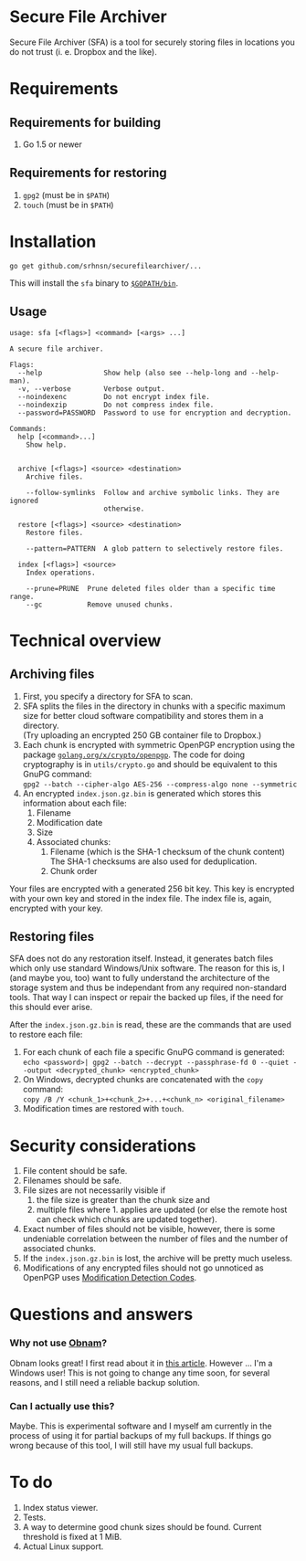 # Secure File Archiver

Secure File Archiver (SFA) is a tool for securely storing files in locations
you do not trust (i. e. Dropbox and the like).

# Requirements

## Requirements for building

1. Go 1.5 or newer

## Requirements for restoring

1. `gpg2` (must be in `$PATH`)
1. `touch` (must be in `$PATH`)

# Installation

`go get github.com/srhnsn/securefilearchiver/...`

This will install the `sfa` binary to [`$GOPATH/bin`](https://golang.org/doc/code.html).

## Usage

    usage: sfa [<flags>] <command> [<args> ...]

    A secure file archiver.

    Flags:
      --help               Show help (also see --help-long and --help-man).
      -v, --verbose        Verbose output.
      --noindexenc         Do not encrypt index file.
      --noindexzip         Do not compress index file.
      --password=PASSWORD  Password to use for encryption and decryption.

    Commands:
      help [<command>...]
        Show help.


      archive [<flags>] <source> <destination>
        Archive files.

        --follow-symlinks  Follow and archive symbolic links. They are ignored
                           otherwise.

      restore [<flags>] <source> <destination>
        Restore files.

        --pattern=PATTERN  A glob pattern to selectively restore files.

      index [<flags>] <source>
        Index operations.

        --prune=PRUNE  Prune deleted files older than a specific time range.
        --gc           Remove unused chunks.

# Technical overview

## Archiving files

1. First, you specify a directory for SFA to scan.
1. SFA splits the files in the directory in chunks with a specific maximum size for better
   cloud software compatibility and stores them in a directory.  
   (Try uploading an encrypted 250 GB container file to Dropbox.)
1. Each chunk is encrypted with symmetric OpenPGP encryption using the package
    [`golang.org/x/crypto/openpgp`](https://golang.org/x/crypto/openpgp).
    The code for doing cryptography is in `utils/crypto.go` and should be equivalent to
    this GnuPG command:  
   `gpg2 --batch --cipher-algo AES-256 --compress-algo none --symmetric`  
1. An encrypted `index.json.gz.bin` is generated which stores this information about each file:
    1. Filename
    1. Modification date
    1. Size
    1. Associated chunks:
        1. Filename (which is the SHA-1 checksum of the chunk content)  
           The SHA-1 checksums are also used for deduplication.
        1. Chunk order

Your files are encrypted with a generated 256 bit key. This key is encrypted with your own
key and stored in the index file. The index file is, again, encrypted with your key.

## Restoring files

SFA does not do any restoration itself. Instead, it generates batch files which only use
standard Windows/Unix software. The reason for this is, I (and maybe you, too) want to
fully understand the architecture of the storage system and thus be independant from any
required non-standard tools. That way I can inspect or repair the backed up files, if the
need for this should ever arise.

After the `index.json.gz.bin` is read, these are the commands that are used to restore
each file:

1. For each chunk of each file a specific GnuPG command is generated:  
   `echo <password>| gpg2 --batch --decrypt --passphrase-fd 0 --quiet --output <decrypted_chunk> <encrypted_chunk>`
1. On Windows, decrypted chunks are concatenated with the `copy` command:  
   `copy /B /Y <chunk_1>+<chunk_2>+...+<chunk_n> <original_filename>`
1. Modification times are restored with `touch`.

# Security considerations

1. File content should be safe.
1. Filenames should be safe.
1. File sizes are not necessarily visible if
    1. the file size is greater than the chunk size and
    1. multiple files where 1. applies are updated (or else the remote host can check
       which chunks are updated together).
1. Exact number of files should not be visible, however, there is some undeniable correlation
   between the number of files and the number of associated chunks.
1. If the `index.json.gz.bin` is lost, the archive will be pretty much useless.
1. Modifications of any encrypted files should not go unnoticed as OpenPGP uses
[Modification Detection Codes](https://tools.ietf.org/html/rfc4880#section-5.14).

# Questions and answers

### Why not use [Obnam](http://obnam.org/)?

Obnam looks great! I first read about it in
[this article](http://changelog.complete.org/archives/9353-roundup-of-remote-encrypted-deduplicated-backups-in-linux).
However ... I'm a Windows user! This is not going to change any time soon, for several
reasons, and I still need a reliable backup solution.

### Can I actually use this?

Maybe. This is experimental software and I myself am currently in the process of
using it for partial backups of my full backups. If things go wrong because of
this tool, I will still have my usual full backups.

# To do

1. Index status viewer.
1. Tests.
1. A way to determine good chunk sizes should be found. Current threshold is fixed at 1 MiB.
1. Actual Linux support.

